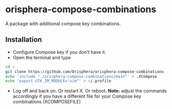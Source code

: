 # orisphera-compose-combinations

A package with additional compose key combinations.

Installation
------------
* Configure Compose key if you don't have it.
* Open the terminal and type
```bash
cd ~
git clone https://github.com/Orisphera/orisphera-compose-combinations
echo 'include "./orisphera-compose-combinations/main"' > .XCompose
echo 'export GTK_IM_MODULE="xim"' > ~/.profile
```
* Log off and back on. Or restart X. Or reboot.
**Note:** adjust the commands accordingly if you have a different file for your Compose key combinations (XCOMPOSEFILE)

